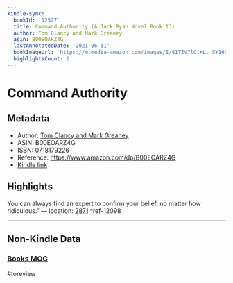 ```yaml
---
kindle-sync:
  bookId: '12527'
  title: Command Authority (A Jack Ryan Novel Book 13)
  author: Tom Clancy and Mark Greaney
  asin: B00EOARZ4G
  lastAnnotatedDate: '2021-06-11'
  bookImageUrl: 'https://m.media-amazon.com/images/I/81TZV7lCtKL._SY160.jpg'
  highlightsCount: 1
---
```

# Command Authority
## Metadata
* Author: [Tom Clancy and Mark Greaney](https://www.amazon.comundefined)
* ASIN: B00EOARZ4G
* ISBN: 0718179226
* Reference: https://www.amazon.com/dp/B00EOARZ4G
* [Kindle link](kindle://book?action=open&asin=B00EOARZ4G)

## Highlights
You can always find an expert to confirm your belief, no matter how ridiculous.” — location: [2871](kindle://book?action=open&asin=B00EOARZ4G&location=2871) ^ref-12098

---
## Non-Kindle Data
### [Books MOC](Books%20MOC.md)
#toreview
